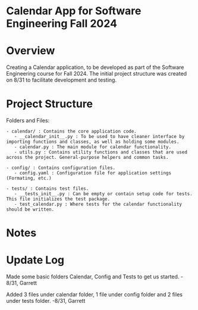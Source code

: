 # **Calendar App for Software Engineering Fall 2024**

# Overview

Creating a Calendar application, to be developed as part of the Software Engineering course for Fall 2024. The initial project structure was created on 8/31 to facilitate development and testing. 


# Project Structure

Folders and Files:

    - calendar/ : Contains the core application code.
       - __calendar_init__.py : To be used to have cleaner interface by importing functions and classes, as well as holding some modules.
       - calendar.py : The main module for calendar functionality.
       - utils.py : Contains utility functions and classes that are used across the project. General-purpose helpers and common tasks. 
    
    - config/ : Contains configuration files. 
       - config.yaml : Configuration file for application settings (Formating, etc.)

    - tests/ : Contains test files.
       - __tests_init__.py : Can be empty or contain setup code for tests. This file initializes the test package. 
       - test_calendar.py : Where tests for the calendar functionality should be written. 


# Notes


# Update Log

Made some basic folders Calendar, Config and Tests to get us started. - 8/31, Garrett

Added 3 files under calendar folder, 1 file under config folder and 2 files under tests folder. -8/31, Garrett

